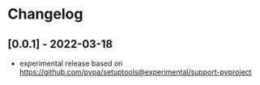 # Changelog

## [0.0.1] - 2022-03-18
- experimental release based on https://github.com/pypa/setuptools@experimental/support-pyproject


